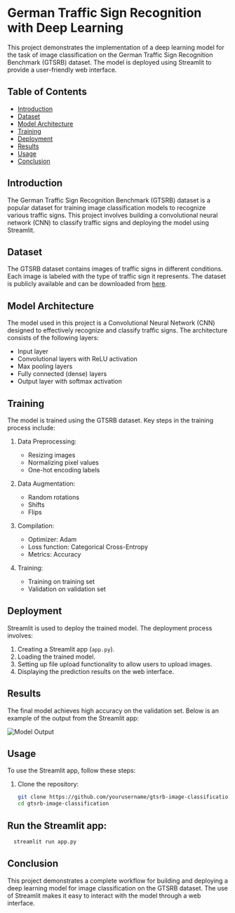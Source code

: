 # German Traffic Sign Recognition with Deep Learning

This project demonstrates the implementation of a deep learning model for the task of image classification on the German Traffic Sign Recognition Benchmark (GTSRB) dataset. The model is deployed using Streamlit to provide a user-friendly web interface.

## Table of Contents

- [Introduction](#introduction)
- [Dataset](#dataset)
- [Model Architecture](#model-architecture)
- [Training](#training)
- [Deployment](#deployment)
- [Results](#results)
- [Usage](#usage)
- [Conclusion](#conclusion)

## Introduction

The German Traffic Sign Recognition Benchmark (GTSRB) dataset is a popular dataset for training image classification models to recognize various traffic signs. This project involves building a convolutional neural network (CNN) to classify traffic signs and deploying the model using Streamlit.

## Dataset

The GTSRB dataset contains images of traffic signs in different conditions. Each image is labeled with the type of traffic sign it represents. The dataset is publicly available and can be downloaded from [here](http://benchmark.ini.rub.de/?section=gtsrb&subsection=dataset).

## Model Architecture

The model used in this project is a Convolutional Neural Network (CNN) designed to effectively recognize and classify traffic signs. The architecture consists of the following layers:

- Input layer
- Convolutional layers with ReLU activation
- Max pooling layers
- Fully connected (dense) layers
- Output layer with softmax activation

## Training

The model is trained using the GTSRB dataset. Key steps in the training process include:

1. Data Preprocessing:
   - Resizing images
   - Normalizing pixel values
   - One-hot encoding labels

2. Data Augmentation:
   - Random rotations
   - Shifts
   - Flips

3. Compilation:
   - Optimizer: Adam
   - Loss function: Categorical Cross-Entropy
   - Metrics: Accuracy

4. Training:
   - Training on training set
   - Validation on validation set

## Deployment

Streamlit is used to deploy the trained model. The deployment process involves:

1. Creating a Streamlit app (`app.py`).
2. Loading the trained model.
3. Setting up file upload functionality to allow users to upload images.
4. Displaying the prediction results on the web interface.

## Results

The final model achieves high accuracy on the validation set. Below is an example of the output from the Streamlit app:

![Model Output](https://imagetolink.com/ib/nQfZU3vlCZ)

## Usage

To use the Streamlit app, follow these steps:

1. Clone the repository:
   ```sh
   git clone https://github.com/yourusername/gtsrb-image-classification.git
   cd gtsrb-image-classification


 ##  Run the Streamlit app:
 ```sh
   streamlit run app.py
```
## Conclusion
This project demonstrates a complete workflow for building and deploying a
deep learning model for image classification on the GTSRB dataset. The use of
 Streamlit makes it easy to interact with the model through a web interface.
